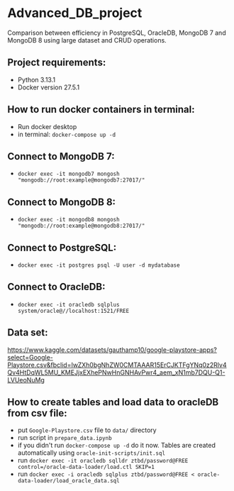 # Advanced_DB_project
Comparison between efficiency in PostgreSQL, OracleDB, MongoDB 7 and MongoDB 8 using large dataset and CRUD operations. 

## Project requirements:
- Python 3.13.1
- Docker version 27.5.1

## How to run docker containers in terminal:
- Run docker desktop
- in terminal: ```docker-compose up -d```

## Connect to MongoDB 7:
- ```docker exec -it mongodb7 mongosh "mongodb://root:example@mongodb7:27017/"```


## Connect to MongoDB 8:
- ```docker exec -it mongodb8 mongosh "mongodb://root:example@mongodb8:27017/"```


## Connect to PostgreSQL:
- ```docker exec -it postgres psql -U user -d mydatabase```

## Connect to OracleDB:
- ```docker exec -it oracledb sqlplus system/oracle@//localhost:1521/FREE```

## Data set:
https://www.kaggle.com/datasets/gauthamp10/google-playstore-apps?select=Google-Playstore.csv&fbclid=IwZXh0bgNhZW0CMTAAAR15ErCJKTFgYNq0z2Rlv4Qv4HtDqWL5MU_KMEJjxEXhePNwHnGNHAvPwr4_aem_xN1mb7DQU-Q1-LVUeoNuMg


## How to create tables and load data to oracleDB from csv file:
- put ```Google-Playstore.csv``` file to ```data/``` directory
- run script in ```prepare_data.ipynb```
- if you didn't run ```docker-compose up -d``` do it now. Tables are created automatically using  ```oracle-init-scripts/init.sql```
- run ```docker exec -it oracledb sqlldr ztbd/password@FREE control=/oracle-data-loader/load.ctl SKIP=1```
- run ```docker exec -i oracledb sqlplus ztbd/password@FREE < oracle-data-loader/load_oracle_data.sql```